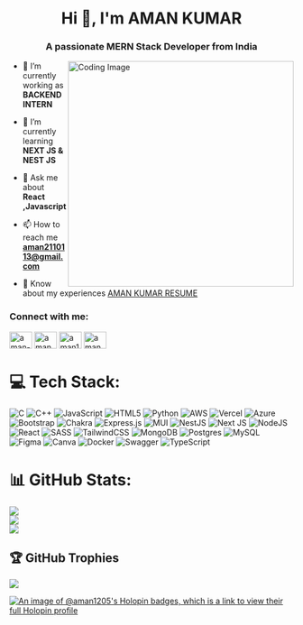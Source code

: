 <h1 align="center">Hi 👋, I'm AMAN KUMAR</h1>
<h3 align="center">A passionate MERN Stack Developer from India</h3>
<img align="right" width="400" alt="Coding Image" src="https://media0.giphy.com/media/qgQUggAC3Pfv687qPC/giphy.gif">
 
- 🔭 I’m currently working as **BACKEND INTERN**

- 🌱 I’m currently learning **NEXT JS & NEST JS**

- 💬 Ask me about **React ,Javascript**

- 📫 How to reach me **aman2110113@gmail.com**

- 📄 Know about my experiences [AMAN KUMAR RESUME]([https://drive.google.com/file/d/1D9o8CW3dX0pmY97YErxF7fV3yRukktNm/view?usp=sharing](https://drive.google.com/file/d/1iAVq3EZeXuj__3lIvdtsjrKKYTex6BuT/view?usp=sharing))

<h3 align="left">Connect with me:</h3>
<p align="left">
<a href="https://linkedin.com/in/aman-kumar-986448238" target="blank"><img align="center" src="https://raw.githubusercontent.com/rahuldkjain/github-profile-readme-generator/master/src/images/icons/Social/linked-in-alt.svg" alt="aman-kumar-986448238" height="30" width="40" /></a>
<a href="https://instagram.com/aman_singh.9323" target="blank"><img align="center" src="https://raw.githubusercontent.com/rahuldkjain/github-profile-readme-generator/master/src/images/icons/Social/instagram.svg" alt="aman_singh.9323" height="30" width="40" /></a>
<a href="https://www.codechef.com/users/aman1205" target="blank"><img align="center" src="https://cdn.jsdelivr.net/npm/simple-icons@3.1.0/icons/codechef.svg" alt="aman1205" height="30" width="40" /></a>
<a href="https://codeforces.com/profile/aman9650" target="blank"><img align="center" src="https://raw.githubusercontent.com/rahuldkjain/github-profile-readme-generator/master/src/images/icons/Social/codeforces.svg" alt="aman9650" height="30" width="40" /></a>
</p>

# 💻 Tech Stack:
![C](https://img.shields.io/badge/c-%2300599C.svg?style=for-the-badge&logo=c&logoColor=white) ![C++](https://img.shields.io/badge/c++-%2300599C.svg?style=for-the-badge&logo=c%2B%2B&logoColor=white) ![JavaScript](https://img.shields.io/badge/javascript-%23323330.svg?style=for-the-badge&logo=javascript&logoColor=%23F7DF1E) ![HTML5](https://img.shields.io/badge/html5-%23E34F26.svg?style=for-the-badge&logo=html5&logoColor=white) ![Python](https://img.shields.io/badge/python-3670A0?style=for-the-badge&logo=python&logoColor=ffdd54) ![AWS](https://img.shields.io/badge/AWS-%23FF9900.svg?style=for-the-badge&logo=amazon-aws&logoColor=white) ![Vercel](https://img.shields.io/badge/vercel-%23000000.svg?style=for-the-badge&logo=vercel&logoColor=white) ![Azure](https://img.shields.io/badge/azure-%230072C6.svg?style=for-the-badge&logo=microsoftazure&logoColor=white) ![Bootstrap](https://img.shields.io/badge/bootstrap-%238511FA.svg?style=for-the-badge&logo=bootstrap&logoColor=white) ![Chakra](https://img.shields.io/badge/chakra-%234ED1C5.svg?style=for-the-badge&logo=chakraui&logoColor=white) ![Express.js](https://img.shields.io/badge/express.js-%23404d59.svg?style=for-the-badge&logo=express&logoColor=%2361DAFB) ![MUI](https://img.shields.io/badge/MUI-%230081CB.svg?style=for-the-badge&logo=mui&logoColor=white) ![NestJS](https://img.shields.io/badge/nestjs-%23E0234E.svg?style=for-the-badge&logo=nestjs&logoColor=white) ![Next JS](https://img.shields.io/badge/Next-black?style=for-the-badge&logo=next.js&logoColor=white) ![NodeJS](https://img.shields.io/badge/node.js-6DA55F?style=for-the-badge&logo=node.js&logoColor=white) ![React](https://img.shields.io/badge/react-%2320232a.svg?style=for-the-badge&logo=react&logoColor=%2361DAFB) ![SASS](https://img.shields.io/badge/SASS-hotpink.svg?style=for-the-badge&logo=SASS&logoColor=white) ![TailwindCSS](https://img.shields.io/badge/tailwindcss-%2338B2AC.svg?style=for-the-badge&logo=tailwind-css&logoColor=white) ![MongoDB](https://img.shields.io/badge/MongoDB-%234ea94b.svg?style=for-the-badge&logo=mongodb&logoColor=white) ![Postgres](https://img.shields.io/badge/postgres-%23316192.svg?style=for-the-badge&logo=postgresql&logoColor=white) ![MySQL](https://img.shields.io/badge/mysql-%2300000f.svg?style=for-the-badge&logo=mysql&logoColor=white) ![Figma](https://img.shields.io/badge/figma-%23F24E1E.svg?style=for-the-badge&logo=figma&logoColor=white) ![Canva](https://img.shields.io/badge/Canva-%2300C4CC.svg?style=for-the-badge&logo=Canva&logoColor=white) ![Docker](https://img.shields.io/badge/docker-%230db7ed.svg?style=for-the-badge&logo=docker&logoColor=white) ![Swagger](https://img.shields.io/badge/-Swagger-%23Clojure?style=for-the-badge&logo=swagger&logoColor=white) ![TypeScript](https://img.shields.io/badge/typescript-%23007ACC.svg?style=for-the-badge&logo=typescript&logoColor=white)
# 📊 GitHub Stats:
![](https://github-readme-stats.vercel.app/api?username=aman1205&theme=dark&hide_border=false&include_all_commits=true&count_private=true)<br/>
![](https://github-readme-streak-stats.herokuapp.com/?user=aman1205&theme=dark&hide_border=false)<br/>
![](https://github-readme-stats.vercel.app/api/top-langs/?username=aman1205&theme=dark&hide_border=false&include_all_commits=true&count_private=true&layout=compact)

## 🏆 GitHub Trophies
![](https://github-profile-trophy.vercel.app/?username=aman1205&theme=radical&no-frame=true&no-bg=false&margin-w=4)

<!-- Proudly created with GPRM ( https://gprm.itsvg.in ) -->
[![An image of @aman1205's Holopin badges, which is a link to view their full Holopin profile](https://holopin.me/aman1205)](https://holopin.io/@aman1205)
